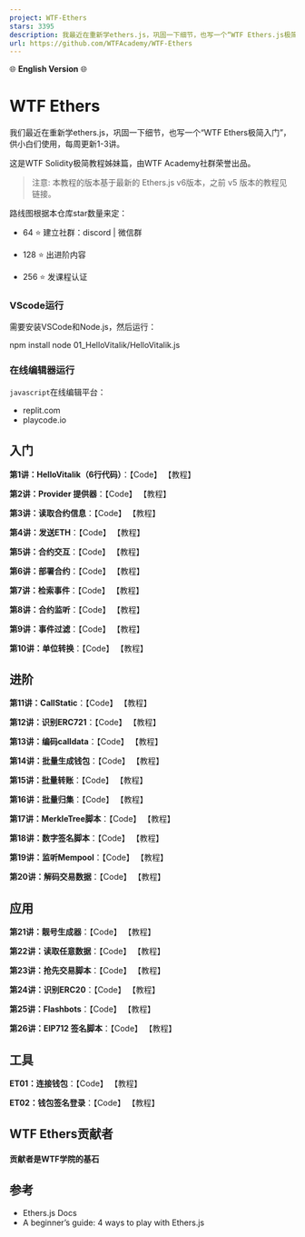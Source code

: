 ```yaml
---
project: WTF-Ethers
stars: 3395
description: 我最近在重新学ethers.js，巩固一下细节，也写一个“WTF Ethers.js极简入门”，供小白们使用，每周更新1-3讲。Now supports English! 官网: https://wtf.academy
url: https://github.com/WTFAcademy/WTF-Ethers
---
```


🌐 **English Version** 🌐

WTF Ethers
==========

我们最近在重新学ethers.js，巩固一下细节，也写一个“WTF Ethers极简入门”，供小白们使用，每周更新1-3讲。

这是WTF Solidity极简教程姊妹篇，由WTF Academy社群荣誉出品。

> 注意: 本教程的版本基于最新的 Ethers.js v6版本，之前 v5 版本的教程见 链接。

路线图根据本仓库star数量来定：

-   64 ⭐ 建立社群：discord | 微信群
    
-   128 ⭐ 出进阶内容
    
-   256 ⭐ 发课程认证
    

### VScode运行

需要安装VSCode和Node.js，然后运行：

npm install
node 01\_HelloVitalik/HelloVitalik.js

### 在线编辑器运行

`javascript`在线编辑平台：

-   replit.com
-   playcode.io

入门
--

**第1讲：HelloVitalik（6行代码）**：【Code】 【教程】

**第2讲：Provider 提供器**：【Code】 【教程】

**第3讲：读取合约信息**：【Code】 【教程】

**第4讲：发送ETH**：【Code】 【教程】

**第5讲：合约交互**：【Code】 【教程】

**第6讲：部署合约**：【Code】 【教程】

**第7讲：检索事件**：【Code】 【教程】

**第8讲：合约监听**：【Code】 【教程】

**第9讲：事件过滤**：【Code】 【教程】

**第10讲：单位转换**：【Code】 【教程】

进阶
--

**第11讲：CallStatic**：【Code】 【教程】

**第12讲：识别ERC721**：【Code】 【教程】

**第13讲：编码calldata**：【Code】 【教程】

**第14讲：批量生成钱包**：【Code】 【教程】

**第15讲：批量转账**：【Code】 【教程】

**第16讲：批量归集**：【Code】 【教程】

**第17讲：MerkleTree脚本**：【Code】 【教程】

**第18讲：数字签名脚本**：【Code】 【教程】

**第19讲：监听Mempool**：【Code】 【教程】

**第20讲：解码交易数据**：【Code】 【教程】

应用
--

**第21讲：靓号生成器**：【Code】 【教程】

**第22讲：读取任意数据**：【Code】 【教程】

**第23讲：抢先交易脚本**：【Code】 【教程】

**第24讲：识别ERC20**：【Code】 【教程】

**第25讲：Flashbots**：【Code】 【教程】

**第26讲：EIP712 签名脚本**：【Code】 【教程】

工具
--

**ET01：连接钱包**：【Code】 【教程】

**ET02：钱包签名登录**：【Code】 【教程】

WTF Ethers贡献者
-------------

#### 贡献者是WTF学院的基石

参考
--

-   Ethers.js Docs
-   A beginner’s guide: 4 ways to play with Ethers.js
